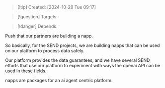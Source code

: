
>[!tip] Created: [2024-10-29 Tue 09:17]

>[!question] Targets: 

>[!danger] Depends: 

Push that our partners are building a napp.

So basically, for the SEND projects, we are building napps that can be used on our platform to process data safely.

Our platform provides the data guarantees, and we have several SEND efforts that use our platform to experiment with ways the openai API can be used in these fields.

napps are packages for an ai agent centric platform.